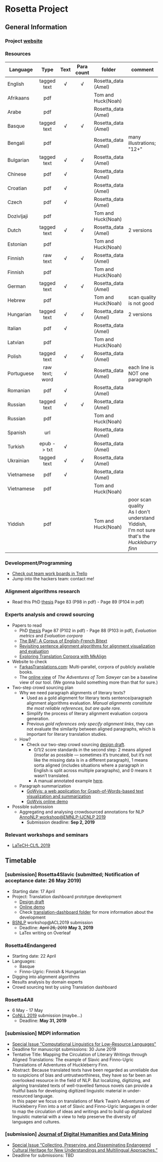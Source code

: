 # Rosetta Project
## General Information

### Project [website](https://rosetta.univ-lille.fr)

### Resources
Language | Type | Text | Para count | folder | comment|
---      | :---:| :---:| :---:      | ---    | ---    |
English | tagged text |√|√| Rosetta_data (Amel)
Afrikaans	|pdf	|	|	|	Tom and Huck(Noah)	
Arabe	|pdf|	|	|		Rosetta_data (Amel)	
Basque	|tagged text|√|√|		Rosetta_data (Amel)	
Bengali	|pdf|	|	|		Rosetta_data (Amel)	|many illustrations; "12+"
Bulgarian|	tagged text|√|√|Rosetta_data (Amel)	
Chinese|	pdf|√|	|	Rosetta_data (Amel)	
Croatian|	pdf|√|	|	Rosetta_data (Amel)	
Czech|	pdf|	√|	|	Rosetta_data (Amel)	
Dozivljaji|	pdf	| | |			Tom and Huck(Noah)	
Dutch|	tagged text	|√|√|		Rosetta_data (Amel)|	2 versions
Estonian|	pdf		|	|	|Tom and Huck(Noah)	
Finnish|	raw text|√|√|		Rosetta_data (Amel)	
Finnish|	pdf		|	| |	Tom and Huck(Noah)	
German|	tagged text|√|√|		Rosetta_data (Amel)	
Hebrew|	pdf|		|	|	Tom and Huck(Noah)	|scan quality is not good
Hungarian|	tagged text|√|√|	Rosetta_data (Amel)|	2 versions
Italian|	pdf	|√|	|	Rosetta_data (Amel)	
Latvian|	pdf	|	|	|	Tom and Huck(Noah)	
Polish|	tagged text	|√|√|		Rosetta_data (Amel)	
Portuguese|raw text;<br/>word|√|	|		Rosetta_data (Amel)| each line is NOT one paragraph
Romanian|	pdf	|√|	|	Rosetta_data (Amel)	
Russian|	tagged text	|√|	√|		Rosetta_data (Amel)	
Russian|	pdf			|	| |Tom and Huck(Noah)	
Spanish|	url	|	|	|	Rosetta_data (Amel)	
Turkish|	epub -> txt	|√	|	|	Rosetta_data (Amel)	
Ukrainian|	tagged text|√|√|		Rosetta_data (Amel)	
Vietnamese|	pdf|√|	|		Rosetta_data (Amel)	
Vietnamese|	pdf|	|	|		Tom and Huck(Noah)	
Yiddish|	pdf|	|	|		Tom and Huck(Noah)	|poor scan quality<br/> As I don't understand Yiddish, <br/>I'm not sure that's the *Huckleburry finn*

### Development/Programming
- [Check out team work boards in Trello](https://trello.com/b/LulZRg4T/rosetta4slavic)
- Jump into the hackers team: contact me!

### Alignment algorithms research
- Read this PhD [thesis](references/73143_XU_2016_diffusion.pdf) Page 83 (P98 in pdf) - Page 89 (P104 in pdf)

### Experts analysis and crowd sourcing
- Papers to read
    - PhD [thesis](references/73143_XU_2016_diffusion.pdf) Page 87 (P102 in pdf) - Page 88 (P103 in pdf), *Evaluation metrics* and *Evaluation corpora*
    - [The BAF: A Corpus of English-French Bitext](references/The%20BAF_A%20Corpus%20of%20English-French%20Bitext.pdf)
    - [Revisiting sentence alignment algorithms for alignment visualization and evaluation](references/Revisiting%20sentence%20alignment%20algorithms%20for%20alignment%20visualization%20and%20evaluation.pdf)
    - [Exploring Translation Corpora with MkAlign](references/ExploringTranslationCorporawithMkAlign.pdf)
- Website to check
    - [FarkasTranslations.com](http://www.farkastranslations.com/bilingual_books.php): Multi-parallel, corpora of publicly available books.
    - The [online view](http://www.farkastranslations.com/books/Twain_Mark-Tom_Sawyer-en-de-hu-nl-ca.html) of *The Adventures of Tom Sawyer* can be a baseline view of our tool. 
    (We gonna build something more than that for sure.)
- Two-step crowd sourcing plan
    - Why we need paragraph alignments of literary texts?
        - Used as a gold alignment for literary texts sentence/paragraph alignment algorithms evaluation. *Manual alignments constitute the most reliable references, but are quite rare.*
        - Simplify the process of literary alignment evaluation corpora generation.
        - Previous *gold references only specify alignment links*, they can not evaluate the similarity between aligned paragraphs,
        which is important for literary translation studies.
    - How?
        - Check our two-step crowd sourcing [design draft](references/two-step-crowd-sourcing-scenario-draft.pdf).
            - 0/1/2 score standards in the second step: 2 means aligned (insofar as possible — sometimes it’s truncated, but it’s not like the missing data is in a different paragraph), 
            1 means sorta aligned (includes situations where a paragraph in English is split across multiple paragraphs), and 0 means it wasn’t translated. 
            - A manual annotated example [here](references/human-annotated-score-for-exact-matching-paragraph-alignment.pdf).
    - Paragraph summarization
        - [GoWvis: a web application for Graph-of-Words-based text visualization and summarization](https://www.aclweb.org/anthology/P16-4026)
        - [GoWvis online demo](https://safetyapp.shinyapps.io/GoWvis/)
- Possible submission
    - Aggregating and analysing crowdsourced annotations for NLP [AnnoNLP workshop@EMNLP-IJCNLP 2019](http://dali.eecs.qmul.ac.uk/annonlp)
        - Submission deadline: **Sep 2, 2019**
    

### Relevant workshops and seminars
- [LaTeCH-CLfL 2019](https://sighum.wordpress.com/events/latech-clfl-2019/) 


## Timetable

### [submission] Rosetta4Slavic (submitted; Notification of acceptance date: 26 May 2019)
- Starting date: 17 April
- Project: Translation dashboard prototype development
    - [Design draft](translation-dashboard/references/Rosetta4Slavic-translation-dashboard-draft-v1.pdf)
    - [Online demo](https://rosetta.univ-lille.fr/rosetta-translation-dashboard/)
    - Check [translation-dashboard folder](translation-dashboard/) for more information about the development
- [BSNLP](http://bsnlp.cs.helsinki.fi) workshop@ACL2019 submission
    - Deadline: ~~April 26, 2019~~ **May 3, 2019**
    - LaTex writing on Overleaf

### Rosetta4Endangered
- Starting date: 22 April
- Languages:
    - Basque
    - Finno-Ugric: Finnish & Hungarian
- Digging into alignment algorithms
- Results analysis by domain experts
- Crowd sourcing test by using Translation dashboard

### Rosetta4All
- 6 May - 17 May
- [CoNLL 2019](http://www.conll.org/2019) submission (maybe...)
    - Deadline: **May 31, 2019**

### [submission] MDPI information
- [Special Issue "Computational Linguistics for Low-Resource Languages"](https://www.mdpi.com/journal/information/special_issues/Low-Resource_Languages)
- Deadline for manuscript submissions: 30 June 2019
- Tentative Title: Mapping the Circulation of Literary Writings through Aligned Translations: The example of Slavic and Finno-Ugric Translations of Adventures of Huckleberry Finn.
- Abstract: Because translated texts have been regarded as unreliable due to suspicions of bias and untrustworthiness, 
they have so far been an overlooked resource in the field of NLP. 
But localizing, digitizing, and aligning translated texts of well-travelled famous novels can  provide a fruitful basis for developing  digitized linguistic material  in under-resourced language.   
In this paper we focus on translations of Mark Twain’s Adventures of Huckleberry Finn into a set of Slavic and Finno-Ugric languages in order to map the circulation of ideas and writings and to build up digitalized linguistic material with a view to help preserve the diversity of languages and cultures.

### [submission] [Journal of Digital Humanities and Data Mining](https://jdmdh.episciences.org/page/)
- [Special Issue “Collecting, Preserving, and Disseminating Endangered Cultural Heritage for New Understandings and Multilingual Approaches.”](https://jdmdh.episciences.org/page/collecting-preserving-and-disseminating-endangered-cultural-heritage-for-new-understandings-and-multilingual-approaches)
- Deadline for submissions: TBD
